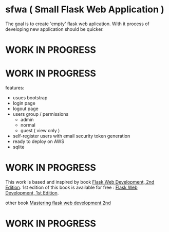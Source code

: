# sfwa ( Small Flask Web Application )

The goal is to create 'empty' flask web aplication. With it process of developing new application should be quicker.

# WORK IN PROGRESS 

# WORK IN PROGRESS 

features:
- usues bootstrap
- login page
- logout page
- users group / permissions
  - admin
  - normal
  - guest ( view only )
- self-register users with email security token generation
- ready to deploy on AWS
- sqlite 

# WORK IN PROGRESS 

This work is based and inspired by book [Flask Web Development, 2nd Edition](https://www.oreilly.com/library/view/flask-web-development/9781491991725/).
1st edition of this book is available for free : [Flask Web Development, 1st Edition](https://coddyschool.com/upload/Flask_Web_Development_Developing.pdf).

other book 
[Mastering flask web development 2nd](https://edu.anarcho-copy.org/Programming%20Languages/Python/mastering-flask-web-development-2nd.pdf)

# WORK IN PROGRESS 
